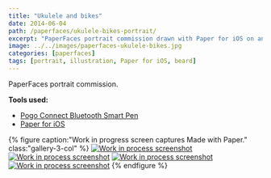 ```yaml
---
title: "Ukulele and bikes"
date: 2014-06-04
path: /paperfaces/ukulele-bikes-portrait/
excerpt: "PaperFaces portrait commission drawn with Paper for iOS on an iPad."
image: ../../images/paperfaces-ukulele-bikes.jpg
categories: [paperfaces]
tags: [portrait, illustration, Paper for iOS, beard]
---
```


PaperFaces portrait commission.

**Tools used:**

- [Pogo Connect Bluetooth Smart Pen](https://www.amazon.com/gp/product/B009K448L4/ref=as_li_ss_tl?ie=UTF8&camp=1789&creative=390957&creativeASIN=B009K448L4&linkCode=as2&tag=mademist-20)
- [Paper for iOS](https://paper.bywetransfer.com/)

{% figure caption:"Work in progress screen captures Made with Paper." class:"gallery-3-col" %}
[![Work in process screenshot](../../images/paperfaces-ukulele-bikes-process-1-600.jpg)](../../images/paperfaces-ukulele-bikes-process-1-lg.jpg) [![Work in process screenshot](../../images/paperfaces-ukulele-bikes-process-2-600.jpg)](../../images/paperfaces-ukulele-bikes-process-2-lg.jpg) [![Work in process screenshot](../../images/paperfaces-ukulele-bikes-process-3-600.jpg)](../../images/paperfaces-ukulele-bikes-process-3-lg.jpg) [![Work in process screenshot](../../images/paperfaces-ukulele-bikes-process-4-600.jpg)](../../images/paperfaces-ukulele-bikes-process-4-lg.jpg)
{% endfigure %}

